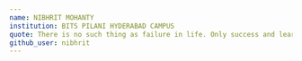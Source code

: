 ```yaml
---
name: NIBHRIT MOHANTY 
institution: BITS PILANI HYDERABAD CAMPUS
quote: There is no such thing as failure in life. Only success and learning.
github_user: nibhrit
---
```

